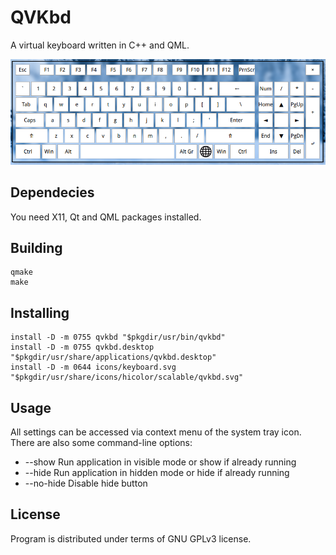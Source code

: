 # QVKbd

A virtual keyboard written in C++ and QML.

![Screenshot](misc/screenshot.png)

## Dependecies

You need X11, Qt and QML packages installed.

## Building

    qmake
    make

## Installing

    install -D -m 0755 qvkbd "$pkgdir/usr/bin/qvkbd"
    install -D -m 0755 qvkbd.desktop "$pkgdir/usr/share/applications/qvkbd.desktop"
    install -D -m 0644 icons/keyboard.svg "$pkgdir/usr/share/icons/hicolor/scalable/qvkbd.svg"

## Usage

All settings can be accessed via context menu of the system tray icon.
There are also some command-line options:

* --show Run application in visible mode or show if already running
* --hide Run application in hidden mode or hide if already running
* --no-hide Disable hide button

## License

Program is distributed under terms of GNU GPLv3 license.
